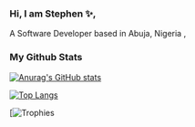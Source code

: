 ### Hi, I am Stephen ✨, 
A Software Developer based in Abuja, Nigeria ,

### My Github Stats 
[![Anurag's GitHub stats](https://github-readme-stats.vercel.app/api?username=Osalumense&count_private=true)](https://github.com/anuraghazra/github-readme-stats)

[![Top Langs](https://github-readme-stats.vercel.app/api/top-langs/?username=Osalumense)](https://github.com/anuraghazra/github-readme-stats)

[![Trophies](https://github-profile-trophy.vercel.app/?username=Osalumense&theme=algolia&column=3)




<!--
**Osalumense/Osalumense** is a ✨ _special_ ✨ repository because its `README.md` (this file) appears on your GitHub profile.

Here are some ideas to get you started:

- 🔭 I’m currently working on ...
- 🌱 I’m currently learning ...
- 👯 I’m looking to collaborate on ...
- 🤔 I’m looking for help with ...
- 💬 Ask me about ...
- 📫 How to reach me: ...
- 😄 Pronouns: ...
- ⚡ Fun fact: ...
-->
